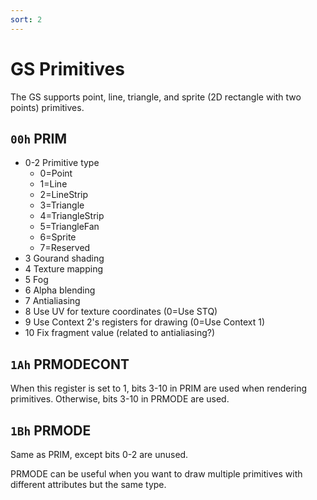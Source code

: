 ```yaml
---
sort: 2
---
```


# GS Primitives

The GS supports point, line, triangle, and sprite (2D rectangle with two points) primitives.

## `00h` PRIM
- 0-2   Primitive type
  + 0=Point
  + 1=Line
  + 2=LineStrip
  + 3=Triangle
  + 4=TriangleStrip
  + 5=TriangleFan
  + 6=Sprite
  + 7=Reserved
- 3     Gourand shading
- 4     Texture mapping
- 5     Fog
- 6     Alpha blending
- 7     Antialiasing
- 8     Use UV for texture coordinates (0=Use STQ)
- 9     Use Context 2's registers for drawing (0=Use Context 1)
- 10    Fix fragment value (related to antialiasing?)

## `1Ah` PRMODECONT

When this register is set to 1, bits 3-10 in PRIM are used when rendering primitives. Otherwise, bits 3-10 in PRMODE are used.

## `1Bh` PRMODE

Same as PRIM, except bits 0-2 are unused.

PRMODE can be useful when you want to draw multiple primitives with different attributes but the same type.
